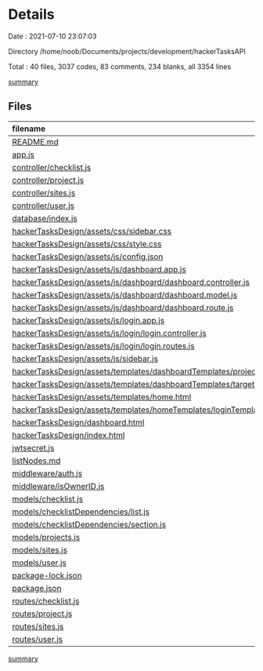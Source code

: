 # Details

Date : 2021-07-10 23:07:03

Directory /home/noob/Documents/projects/development/hackerTasksAPI

Total : 40 files,  3037 codes, 83 comments, 234 blanks, all 3354 lines

[summary](results.md)

## Files
| filename | language | code | comment | blank | total |
| :--- | :--- | ---: | ---: | ---: | ---: |
| [README.md](/README.md) | Markdown | 13 | 0 | 4 | 17 |
| [app.js](/app.js) | JavaScript | 61 | 0 | 18 | 79 |
| [controller/checklist.js](/controller/checklist.js) | JavaScript | 224 | 25 | 30 | 279 |
| [controller/project.js](/controller/project.js) | JavaScript | 43 | 0 | 5 | 48 |
| [controller/sites.js](/controller/sites.js) | JavaScript | 44 | 1 | 7 | 52 |
| [controller/user.js](/controller/user.js) | JavaScript | 63 | 0 | 13 | 76 |
| [database/index.js](/database/index.js) | JavaScript | 3 | 0 | 0 | 3 |
| [hackerTasksDesign/assets/css/sidebar.css](/hackerTasksDesign/assets/css/sidebar.css) | CSS | 169 | 2 | 36 | 207 |
| [hackerTasksDesign/assets/css/style.css](/hackerTasksDesign/assets/css/style.css) | CSS | 6 | 0 | 1 | 7 |
| [hackerTasksDesign/assets/js/config.json](/hackerTasksDesign/assets/js/config.json) | JSON | 3 | 0 | 0 | 3 |
| [hackerTasksDesign/assets/js/dashboard.app.js](/hackerTasksDesign/assets/js/dashboard.app.js) | JavaScript | 1 | 0 | 1 | 2 |
| [hackerTasksDesign/assets/js/dashboard/dashboard.controller.js](/hackerTasksDesign/assets/js/dashboard/dashboard.controller.js) | JavaScript | 85 | 1 | 13 | 99 |
| [hackerTasksDesign/assets/js/dashboard/dashboard.model.js](/hackerTasksDesign/assets/js/dashboard/dashboard.model.js) | JavaScript | 0 | 0 | 1 | 1 |
| [hackerTasksDesign/assets/js/dashboard/dashboard.route.js](/hackerTasksDesign/assets/js/dashboard/dashboard.route.js) | JavaScript | 46 | 1 | 4 | 51 |
| [hackerTasksDesign/assets/js/login.app.js](/hackerTasksDesign/assets/js/login.app.js) | JavaScript | 1 | 0 | 1 | 2 |
| [hackerTasksDesign/assets/js/login/login.controller.js](/hackerTasksDesign/assets/js/login/login.controller.js) | JavaScript | 36 | 4 | 5 | 45 |
| [hackerTasksDesign/assets/js/login/login.routes.js](/hackerTasksDesign/assets/js/login/login.routes.js) | JavaScript | 14 | 0 | 9 | 23 |
| [hackerTasksDesign/assets/js/sidebar.js](/hackerTasksDesign/assets/js/sidebar.js) | JavaScript | 25 | 7 | 6 | 38 |
| [hackerTasksDesign/assets/templates/dashboardTemplates/projects.html](/hackerTasksDesign/assets/templates/dashboardTemplates/projects.html) | HTML | 26 | 0 | 0 | 26 |
| [hackerTasksDesign/assets/templates/dashboardTemplates/targets.html](/hackerTasksDesign/assets/templates/dashboardTemplates/targets.html) | HTML | 29 | 0 | 0 | 29 |
| [hackerTasksDesign/assets/templates/home.html](/hackerTasksDesign/assets/templates/home.html) | HTML | 49 | 0 | 1 | 50 |
| [hackerTasksDesign/assets/templates/homeTemplates/loginTemplate/login.html](/hackerTasksDesign/assets/templates/homeTemplates/loginTemplate/login.html) | HTML | 49 | 0 | 1 | 50 |
| [hackerTasksDesign/dashboard.html](/hackerTasksDesign/dashboard.html) | HTML | 51 | 10 | 3 | 64 |
| [hackerTasksDesign/index.html](/hackerTasksDesign/index.html) | HTML | 19 | 7 | 2 | 28 |
| [jwtsecret.js](/jwtsecret.js) | JavaScript | 3 | 0 | 0 | 3 |
| [listNodes.md](/listNodes.md) | Markdown | 39 | 0 | 9 | 48 |
| [middleware/auth.js](/middleware/auth.js) | JavaScript | 24 | 0 | 1 | 25 |
| [middleware/isOwnerID.js](/middleware/isOwnerID.js) | JavaScript | 0 | 0 | 1 | 1 |
| [models/checklist.js](/models/checklist.js) | JavaScript | 13 | 5 | 6 | 24 |
| [models/checklistDependencies/list.js](/models/checklistDependencies/list.js) | JavaScript | 9 | 7 | 4 | 20 |
| [models/checklistDependencies/section.js](/models/checklistDependencies/section.js) | JavaScript | 9 | 7 | 3 | 19 |
| [models/projects.js](/models/projects.js) | JavaScript | 8 | 0 | 4 | 12 |
| [models/sites.js](/models/sites.js) | JavaScript | 8 | 0 | 4 | 12 |
| [models/user.js](/models/user.js) | JavaScript | 35 | 0 | 7 | 42 |
| [package-lock.json](/package-lock.json) | JSON | 1,674 | 0 | 1 | 1,675 |
| [package.json](/package.json) | JSON | 23 | 0 | 1 | 24 |
| [routes/checklist.js](/routes/checklist.js) | JavaScript | 41 | 2 | 15 | 58 |
| [routes/project.js](/routes/project.js) | JavaScript | 22 | 1 | 5 | 28 |
| [routes/sites.js](/routes/sites.js) | JavaScript | 23 | 1 | 5 | 29 |
| [routes/user.js](/routes/user.js) | JavaScript | 46 | 2 | 7 | 55 |

[summary](results.md)